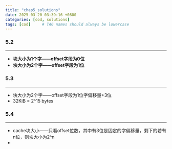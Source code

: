 ```yaml
---
title: "chap5_solutions"
date: 2025-03-20 03:39:16 +0800
categories: [cod, solutions]
tags: [cod]     # TAG names should always be lowercase
---
```

### 5.2
---
- **块大小为1个字——offset字段为0位**
- **块大小为2个字——offset字段为1位**

### 5.3
---
- 块大小为2个字——offset字段为1位字偏移量+3位
- 32KiB = 2^15 bytes

### 5.4
---
- cache块大小——只看offset位数，其中有3位是固定的字偏移量，剩下的若有n位，则块大小为2^n
- 
